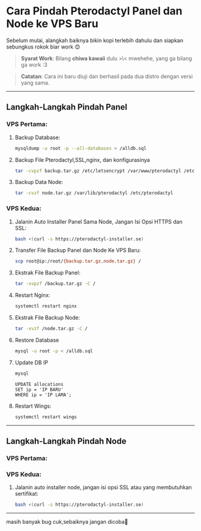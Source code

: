 # **Cara Pindah Pterodactyl Panel dan Node ke VPS Baru**

Sebelum mulai, alangkah baiknya bikin kopi terlebih dahulu dan siapkan sebungkus rokok biar work 😊

> **Syarat Work**: Bilang **chiwa kawaii** dulu >\\< mwehehe, yang ga bilang ga work :3

> **Catatan**: Cara ini baru diuji dan berhasil pada dua distro dengan versi yang sama.

---

## **Langkah-Langkah Pindah Panel**

### **VPS Pertama:**

1. Backup Database:
    ```bash
    mysqldump -u root -p --all-databases > /alldb.sql
    ```

2. Backup File Pterodactyl,SSL,nginx, dan konfigurasinya
   ```bash
   tar -cvpzf backup.tar.gz /etc/letsencrypt /var/www/pterodactyl /etc/nginx/sites-available/pterodactyl.conf /alldb.sql
   ```
3. Backup Data Node:
    ```bash
    tar -cvzf node.tar.gz /var/lib/pterodactyl /etc/pterodactyl
    ```
    
### **VPS Kedua:**

1. Jalanin Auto Installer Panel Sama Node, Jangan Isi Opsi HTTPS dan SSL:
    ```bash
    bash <(curl -s https://pterodactyl-installer.se)
    ```

2. Transfer File Backup Panel dan Node Ke VPS Baru:
    ```bash
    scp root@ip:/root/{backup.tar.gz,node.tar.gz} /
    ```
    
3. Ekstrak File Backup Panel:
    ```bash
    tar -xvpzf /backup.tar.gz -C /
    ```

4. Restart Nginx:
    ```bash
    systemctl restart nginx
    ```
    
5. Ekstrak File Backup Node:
    ```bash
    tar -xvzf /node.tar.gz -C /
    ```

6. Restore Database
    ```bash
    mysql -u root -p < /alldb.sql
    ```

5. Update DB IP
    ```bash
    mysql
    ```
    ```mysql
    UPDATE allocations
    SET ip = 'IP BARU'
    WHERE ip = 'IP LAMA';
    ```
6. Restart Wings:
    ```bash
    systemctl restart wings
    ```
---

## **Langkah-Langkah Pindah Node**

### **VPS Pertama:**


### **VPS Kedua:**

1. Jalanin auto installer node, jangan isi opsi SSL atau yang membutuhkan sertifikat:
    ```bash
    bash <(curl -s https://pterodactyl-installer.se)
    ```







---

masih banyak bug cuk,sebaiknya jangan dicoba🗿
